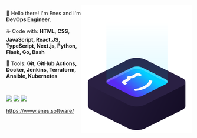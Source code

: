<img src="icon/ilus-code.svg" min-width="300px" max-width="300px" width="300px" align="right" alt="logo iuricode">

<p align="left"> 
 🖖 Hello there! I'm Enes and I'm <strong>DevOps Engineer</strong>.
</p>

<p align="left">
 ☕ Code with: <strong>HTML, CSS, JavaScript, React.JS, TypeScript, Next.js, Python, Flask, Go, Bash </strong>
</p>

<p align="left">
  💼 Tools: <strong> Git, GitHub Actions, Docker, Jenkins, Terraform, Ansible, Kubernetes
  </strong>
</p>

<br>

<p align="left">
  <a href="https://www.instagram.com/enes.ai/" alt="Instagram">
    <img src="https://img.shields.io/badge/-Instagram-6610F2?style=for-the-badge&logo=Instagram&logoColor=FFFFFF&link=https://www.instagram.com/iuricode"/>
  </a>
  
  <a href="https://www.linkedin.com/in/devenes" alt="Linkedin">
    <img src="https://img.shields.io/badge/-Linkedin-6610F2?style=for-the-badge&logo=Linkedin&logoColor=FFFFFF&link=https://www.linkedin.com/in/iuricode"/>
  </a>
  
  <a href="https://discord.gg/" alt="Discord">
    <img src="https://img.shields.io/badge/-Discord-6610F2?style=for-the-badge&logo=Discord&logoColor=FFFFFF&link=https://discord.gg/QevDJqCzaY"/>
  </a>
</p>

https://www.enes.software/
